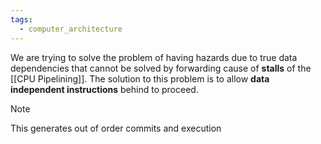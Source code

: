 ```yaml
---
tags:
  - computer_architecture
---
```

We are trying to solve the problem of having hazards due to true data dependencies that cannot be solved by forwarding cause of **stalls** of the [[CPU Pipelining]]. The solution to this problem is to allow **data independent instructions** behind to proceed. 

>[!note]
>This generates out of order commits and execution


